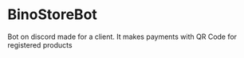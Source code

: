 # BinoStoreBot
Bot on discord made for a client. It makes payments with QR Code for registered products
